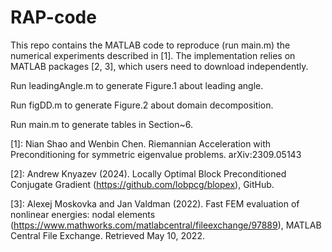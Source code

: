 # RAP-code

This repo contains the MATLAB code to reproduce (run main.m) the numerical experiments described in [1]. The implementation relies on MATLAB packages [2, 3], which users need to download independently.

Run leadingAngle.m to generate Figure.1 about leading angle.

Run figDD.m to generate Figure.2 about domain decomposition.

Run main.m to generate tables in Section~6.

[1]: Nian Shao and Wenbin Chen. Riemannian Acceleration with Preconditioning for symmetric eigenvalue problems. arXiv:2309.05143

[2]: Andrew Knyazev (2024). Locally Optimal Block Preconditioned Conjugate Gradient (https://github.com/lobpcg/blopex), GitHub.

[3]: Alexej Moskovka and Jan Valdman (2022). Fast FEM evaluation of nonlinear energies: nodal elements (https://www.mathworks.com/matlabcentral/fileexchange/97889), MATLAB Central File Exchange. Retrieved May 10, 2022.
